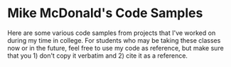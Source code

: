 Mike McDonald's Code Samples
===========

Here are some various code samples from projects that I've worked on during my time in college. For students who may be taking these classes now or in the future, feel free to use my code as reference, but make sure that you 1) don't copy it verbatim and 2) cite it as a reference.
